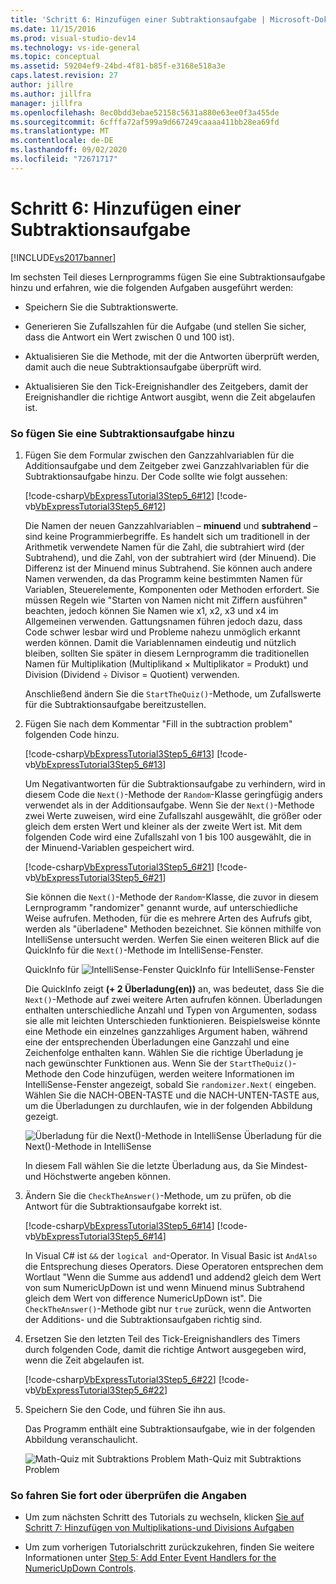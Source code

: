 ```yaml
---
title: 'Schritt 6: Hinzufügen einer Subtraktionsaufgabe | Microsoft-Dokumentation'
ms.date: 11/15/2016
ms.prod: visual-studio-dev14
ms.technology: vs-ide-general
ms.topic: conceptual
ms.assetid: 59204ef9-24bd-4f81-b85f-e3168e518a3e
caps.latest.revision: 27
author: jillre
ms.author: jillfra
manager: jillfra
ms.openlocfilehash: 8ec0bdd3ebae52158c5631a880e63ee0f3a455de
ms.sourcegitcommit: 6cfffa72af599a9d667249caaaa411bb28ea69fd
ms.translationtype: MT
ms.contentlocale: de-DE
ms.lasthandoff: 09/02/2020
ms.locfileid: "72671717"
---
```

# <a name="step-6-add-a-subtraction-problem"></a>Schritt 6: Hinzufügen einer Subtraktionsaufgabe
[!INCLUDE[vs2017banner](../includes/vs2017banner.md)]

Im sechsten Teil dieses Lernprogramms fügen Sie eine Subtraktionsaufgabe hinzu und erfahren, wie die folgenden Aufgaben ausgeführt werden:

- Speichern Sie die Subtraktionswerte.

- Generieren Sie Zufallszahlen für die Aufgabe (und stellen Sie sicher, dass die Antwort ein Wert zwischen 0 und 100 ist).

- Aktualisieren Sie die Methode, mit der die Antworten überprüft werden, damit auch die neue Subtraktionsaufgabe überprüft wird.

- Aktualisieren Sie den Tick-Ereignishandler des Zeitgebers, damit der Ereignishandler die richtige Antwort ausgibt, wenn die Zeit abgelaufen ist.

### <a name="to-add-a-subtraction-problem"></a>So fügen Sie eine Subtraktionsaufgabe hinzu

1. Fügen Sie dem Formular zwischen den Ganzzahlvariablen für die Additionsaufgabe und dem Zeitgeber zwei Ganzzahlvariablen für die Subtraktionsaufgabe hinzu. Der Code sollte wie folgt aussehen:

     [!code-csharp[VbExpressTutorial3Step5_6#12](../snippets/csharp/VS_Snippets_VBCSharp/vbexpresstutorial3step5_6/cs/form1.cs#12)]
     [!code-vb[VbExpressTutorial3Step5_6#12](../snippets/visualbasic/VS_Snippets_VBCSharp/vbexpresstutorial3step5_6/vb/form1.vb#12)]

     Die Namen der neuen Ganzzahlvariablen – **minuend** und **subtrahend** – sind keine Programmierbegriffe. Es handelt sich um traditionell in der Arithmetik verwendete Namen für die Zahl, die subtrahiert wird (der Subtrahend), und die Zahl, von der subtrahiert wird (der Minuend). Die Differenz ist der Minuend minus Subtrahend. Sie können auch andere Namen verwenden, da das Programm keine bestimmten Namen für Variablen, Steuerelemente, Komponenten oder Methoden erfordert. Sie müssen Regeln wie "Starten von Namen nicht mit Ziffern ausführen" beachten, jedoch können Sie Namen wie x1, x2, x3 und x4 im Allgemeinen verwenden. Gattungsnamen führen jedoch dazu, dass Code schwer lesbar wird und Probleme nahezu unmöglich erkannt werden können. Damit die Variablennamen eindeutig und nützlich bleiben, sollten Sie später in diesem Lernprogramm die traditionellen Namen für Multiplikation (Multiplikand × Multiplikator = Produkt) und Division (Dividend ÷ Divisor = Quotient) verwenden.

     Anschließend ändern Sie die `StartTheQuiz()`-Methode, um Zufallswerte für die Subtraktionsaufgabe bereitzustellen.

2. Fügen Sie nach dem Kommentar "Fill in the subtraction problem" folgenden Code hinzu.

     [!code-csharp[VbExpressTutorial3Step5_6#13](../snippets/csharp/VS_Snippets_VBCSharp/vbexpresstutorial3step5_6/cs/form1.cs#13)]
     [!code-vb[VbExpressTutorial3Step5_6#13](../snippets/visualbasic/VS_Snippets_VBCSharp/vbexpresstutorial3step5_6/vb/form1.vb#13)]

     Um Negativantworten für die Subtraktionsaufgabe zu verhindern, wird in diesem Code die `Next()`-Methode der `Random`-Klasse geringfügig anders verwendet als in der Additionsaufgabe. Wenn Sie der `Next()`-Methode zwei Werte zuweisen, wird eine Zufallszahl ausgewählt, die größer oder gleich dem ersten Wert und kleiner als der zweite Wert ist. Mit dem folgenden Code wird eine Zufallszahl von 1 bis 100 ausgewählt, die in der Minuend-Variablen gespeichert wird.

     [!code-csharp[VbExpressTutorial3Step5_6#21](../snippets/csharp/VS_Snippets_VBCSharp/vbexpresstutorial3step5_6/cs/form1.cs#21)]
     [!code-vb[VbExpressTutorial3Step5_6#21](../snippets/visualbasic/VS_Snippets_VBCSharp/vbexpresstutorial3step5_6/vb/form1.vb#21)]

     Sie können die `Next()`-Methode der `Random`-Klasse, die zuvor in diesem Lernprogramm "randomizer" genannt wurde, auf unterschiedliche Weise aufrufen. Methoden, für die es mehrere Arten des Aufrufs gibt, werden als "überladene" Methoden bezeichnet. Sie können mithilfe von IntelliSense untersucht werden. Werfen Sie einen weiteren Blick auf die QuickInfo für die `Next()`-Methode im IntelliSense-Fenster.

     QuickInfo für ![IntelliSense-Fenster](../ide/media/express-overloads.png "Express_Overloads") QuickInfo für IntelliSense-Fenster

     Die QuickInfo zeigt **(+ 2 Überladung(en))** an, was bedeutet, dass Sie die `Next()`-Methode auf zwei weitere Arten aufrufen können. Überladungen enthalten unterschiedliche Anzahl und Typen von Argumenten, sodass sie alle mit leichten Unterschieden funktionieren. Beispielsweise könnte eine Methode ein einzelnes ganzzahliges Argument haben, während eine der entsprechenden Überladungen eine Ganzzahl und eine Zeichenfolge enthalten kann. Wählen Sie die richtige Überladung je nach gewünschter Funktionen aus. Wenn Sie der `StartTheQuiz()`-Methode den Code hinzufügen, werden weitere Informationen im IntelliSense-Fenster angezeigt, sobald Sie `randomizer.Next(` eingeben. Wählen Sie die NACH-OBEN-TASTE und die NACH-UNTEN-TASTE aus, um die Überladungen zu durchlaufen, wie in der folgenden Abbildung gezeigt.

     ![Überladung für die Next&#40;&#41;-Methode in IntelliSense](../ide/media/express-nextoverload.png "Express_NextOverload") Überladung für die Next()-Methode in IntelliSense

     In diesem Fall wählen Sie die letzte Überladung aus, da Sie Mindest- und Höchstwerte angeben können.

3. Ändern Sie die `CheckTheAnswer()`-Methode, um zu prüfen, ob die Antwort für die Subtraktionsaufgabe korrekt ist.

     [!code-csharp[VbExpressTutorial3Step5_6#14](../snippets/csharp/VS_Snippets_VBCSharp/vbexpresstutorial3step5_6/cs/form1.cs#14)]
     [!code-vb[VbExpressTutorial3Step5_6#14](../snippets/visualbasic/VS_Snippets_VBCSharp/vbexpresstutorial3step5_6/vb/form1.vb#14)]

     In Visual C# ist `&&` der `logical and`-Operator. In Visual Basic ist `AndAlso` die Entsprechung dieses Operators. Diese Operatoren entsprechen dem Wortlaut "Wenn die Summe aus addend1 und addend2 gleich dem Wert von sum NumericUpDown ist und wenn Minuend minus Subtrahend gleich dem Wert von difference NumericUpDown ist". Die `CheckTheAnswer()`-Methode gibt nur `true` zurück, wenn die Antworten der Additions- und die Subtraktionsaufgaben richtig sind.

4. Ersetzen Sie den letzten Teil des Tick-Ereignishandlers des Timers durch folgenden Code, damit die richtige Antwort ausgegeben wird, wenn die Zeit abgelaufen ist.

     [!code-csharp[VbExpressTutorial3Step5_6#22](../snippets/csharp/VS_Snippets_VBCSharp/vbexpresstutorial3step5_6/cs/form1.cs#22)]
     [!code-vb[VbExpressTutorial3Step5_6#22](../snippets/visualbasic/VS_Snippets_VBCSharp/vbexpresstutorial3step5_6/vb/form1.vb#22)]

5. Speichern Sie den Code, und führen Sie ihn aus.

     Das Programm enthält eine Subtraktionsaufgabe, wie in der folgenden Abbildung veranschaulicht.

     ![Math-Quiz mit Subtraktions Problem](../ide/media/express-addsubtract.png "Express_AddSubtract") Math-Quiz mit Subtraktions Problem

### <a name="to-continue-or-review"></a>So fahren Sie fort oder überprüfen die Angaben

- Um zum nächsten Schritt des Tutorials zu wechseln, klicken [Sie auf Schritt 7: Hinzufügen von Multiplikations-und Divisions Aufgaben](../ide/step-7-add-multiplication-and-division-problems.md)

- Um zum vorherigen Tutorialschritt zurückzukehren, finden Sie weitere Informationen unter [Step 5: Add Enter Event Handlers for the NumericUpDown Controls](../ide/step-5-add-enter-event-handlers-for-the-numericupdown-controls.md).
